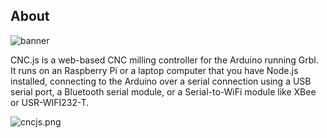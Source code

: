 ## About
![banner](https://raw.githubusercontent.com/cheton/cnc.js/master/media/banner2.png)

CNC.js is a web-based CNC milling controller for the Arduino running Grbl. It runs on an Raspberry Pi or a laptop computer that you have Node.js installed, connecting to the Arduino over a serial connection using a USB serial port, a Bluetooth serial module, or a Serial-to-WiFi module like XBee or USR-WIFI232-T.

![cncjs.png](https://raw.githubusercontent.com/cheton/cnc.js/master/media/cncjs.png)